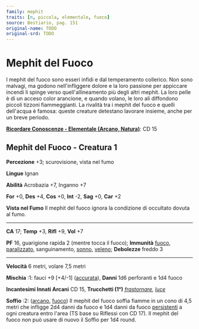 ```yaml
---
family: mephit
traits: [n, piccola, elementale, fuoco]
source: Bestiario, pag. 151
original-name: TODO
original-srd: TODO
---
```


# Mephit del Fuoco

I mephit del fuoco sono esseri infidi e dal temperamento collerico. Non sono
malvagi, ma godono nell'infliggere dolore e la loro passione per appiccare
incendi li spinge verso quell'allineamento più degli altri mephit. La loro pelle
è di un acceso color arancione, e quando volano, le loro ali diffondono piccoli
tizzoni fiammeggianti. La rivalità tra i mephit del fuoco e quelli dell'acqua è
famosa: queste creature detestano lavorare insieme, anche per un breve periodo.

**[Ricordare Conoscenze - Elementale (Arcano, Natura)](/azioni/abilita/ricordare-conoscenze)**:
CD 15

## Mephit del Fuoco - Creatura 1

**Percezione** +3; scurovisione, vista nel fumo

**Lingue** Ignan

**Abilità** Acrobazia +7, Inganno +7

**For** +0, **Des** +4, **Cos** +0, **Int** -2, **Sag** +0, **Car** +2

**Vista nel Fumo** Il mephit del fuoco ignora la condizione di occultato dovuta
al fumo.

---

**CA** 17; **Temp** +3, **Rifl** +9, **Vol** +7

**PF** 16, guarigione rapida 2 (mentre tocca il fuoco); **Immunità**
[fuoco](/tratti/fuoco), [paralizzato](/condizioni/paralizzato), sanguinamento,
[sonno](/tratti/sonno), [veleno](/tratti/veleno); **Debolezze** freddo 3

---

**Velocità** 6 metri, volare 7,5 metri

**Mischia** :1: fauci +9 \[+4/-1] ([accurata](/tratti/accurata)), **Danni** 1d6
perforanti e 1d4 fuoco

**Incantesimi Innati Arcani** CD 15, **Trucchetti (1°)**
_[frastornare](/incantesimi/frastornare), [luce](/incantesimi/luce)_

**Soffio** :2: ([arcano](/tratti/arcano), [fuoco](/tratti/fuoco)) Il mephit del
fuoco soffia fiamme in un cono di 4,5 metri che infligge 2d4 danni da fuoco e
1d4 danni da fuoco [persistenti](/condizioni/danno-persistente) a ogni creatura
entro l'area (TS base su Riflessi con CD 17). Il mephit del fuoco non può usare
di nuovo il Soffio per 1d4 round.
